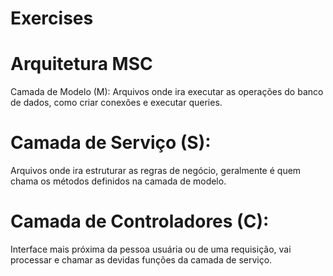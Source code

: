 # Exercises
# Arquitetura MSC
Camada de Modelo (M):
Arquivos onde ira executar as operações do banco de dados, como criar conexões e executar queries.

# Camada de Serviço (S):
Arquivos onde ira estruturar as regras de negócio, geralmente é quem chama os métodos definidos na camada de modelo.

# Camada de Controladores (C):
Interface mais próxima da pessoa usuária ou de uma requisição, vai processar e chamar as devidas funções da camada de serviço.